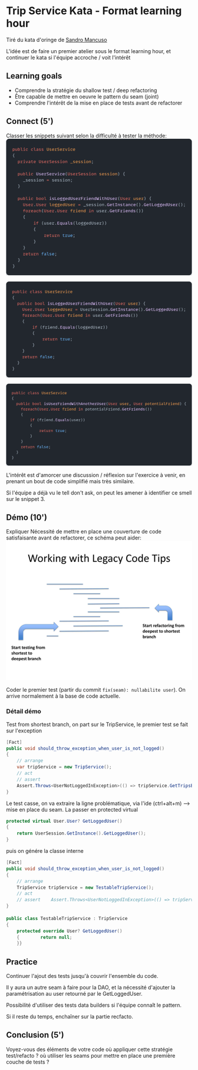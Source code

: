 # Trip Service Kata - Format learning hour
Tiré du kata d'oringe de [Sandro Mancuso](https://github.com/sandromancuso/trip-service-kata)

L'idée est de faire un premier atelier sous le format learning hour, et continuer le kata si l'équipe accroche / voit l'intérêt

## Learning goals
* Comprendre la stratégie du shallow test / deep refactoring
* Être capable de mettre en oeuvre le pattern du seam (joint)
* Comprendre l'intérêt de la mise en place de tests avant de refactorer

## Connect (5')
Classer les snippets suivant selon la difficulté à tester la méthode:
![snip 1](imgs/Snippet1.png)

![snip 2](imgs/Snippet2.png)

![snip 3](imgs/Snippet3.png)

L'intérêt est d'amorcer une discussion / réflexion sur l'exercice à venir, en prenant un bout de code simplifié mais très similaire.

Si l'équipe a déjà vu le tell don't ask, on peut les amener à identifier ce smell sur le snippet 3.

## Démo (10')
Expliquer Nécessité de mettre en place une couverture de code satisfaisante avant de refactorer, ce schéma peut aider:
![test/refactor](imgs/ShortestTest_DeepestRefacto.png)

Coder le premier test (partir du commit `fix(seam): nullabilite user`). On arrive normalement à la base de code actuelle.

### Détail démo
Test from shortest branch, on part sur le TripService, le premier test se fait sur l'exception
```c#
[Fact]  
public void should_throw_exception_when_user_is_not_logged()  
{  
    // arrange  
    var tripService = new TripService();  
    // act  
    // assert
    Assert.Throws<UserNotLoggedInException>(() => tripService.GetTripsByUser(new User()));  
}
```

Le test casse, on va extraire la ligne problématique, via l'ide (ctrl+alt+m) --> mise en place du seam. La passer en protected virtual
```C#
protected virtual User.User? GetLoggedUser()  
{  
    return UserSession.GetInstance().GetLoggedUser();  
}
```

puis on génére la classe interne
```c#
[Fact]  
public void should_throw_exception_when_user_is_not_logged()  
{  
    // arrange  
    TripService tripService = new TestableTripService();  
    // act  
    // assert    Assert.Throws<UserNotLoggedInException>(() => tripService.GetTripsByUser(new User()));  
}  
  
public class TestableTripService : TripService  
{  
    protected override User? GetLoggedUser()  
    {        return null;  
    }}
```

## Practice
Continuer l'ajout des tests jusqu'à couvrir l'ensemble du code.

Il y aura un autre seam à faire pour la DAO, et la nécessité d'ajouter la paramétrisation au user retourné par le GetLoggedUser.

Possibilité d'utiliser des tests data builders si l'équipe connaît le pattern.

Si il reste du temps, enchaîner sur la partie recfacto.

## Conclusion (5')
Voyez-vous des éléments de votre code où appliquer cette stratégie test/refacto ? où utiliser les seams pour mettre en place une première couche de tests ?